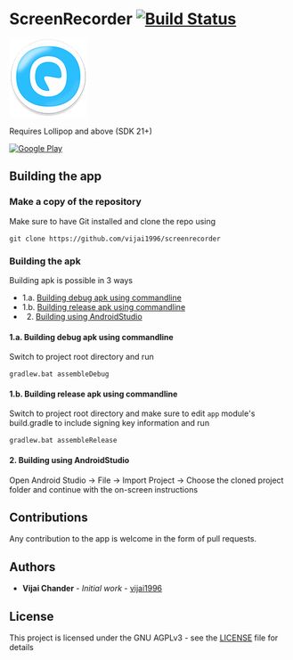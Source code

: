 # ScreenRecorder   [![Build Status](https://travis-ci.org/vijai1996/screenrecorder.svg?branch=master)](https://travis-ci.org/vijai1996/screenrecorder)
![App Icon](ic_launcher-web.png?raw=true "App Icon")

Requires Lollipop and above (SDK 21+)

[![Google Play](https://orpheusdroid.com/google-play-badge.png "Google play badge")](https://play.google.com/store/apps/details?id=com.orpheusdroid.screenrecorder)

## Building the app

### Make a copy of the repository

Make sure to have Git installed and clone the repo using

```
git clone https://github.com/vijai1996/screenrecorder
```

### Building the apk
Building apk is possible in 3 ways
* 1.a. [Building debug apk using commandline](https://github.com/vijai1996/screenrecorder#1a-building-debug-apk-using-commandline)
* 1.b. [Building release apk using commandline](https://github.com/vijai1996/screenrecorder#1b-building-release-apk-using-commandline)
* 2.   [Building using AndroidStudio](https://github.com/vijai1996/screenrecorder#2-building-using-androidstudio)

#### 1.a. Building debug apk using commandline
Switch to project root directory and run 
```
gradlew.bat assembleDebug
```

#### 1.b. Building release apk using commandline
Switch to project root directory and make sure to edit `app` module's build.gradle to include signing key information and run
```
gradlew.bat assembleRelease
```

#### 2. Building using AndroidStudio
Open Android Studio -> File -> Import Project -> Choose the cloned project folder and continue with the on-screen instructions

## Contributions
Any contribution to the app is welcome in the form of pull requests.

## Authors

* **Vijai Chander** - *Initial work* - [vijai1996](https://github.com/vijai1996)

## License

This project is licensed under the GNU AGPLv3 - see the [LICENSE](LICENSE) file for details
